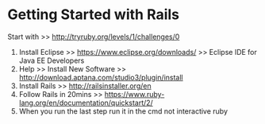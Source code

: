 Getting Started with Rails
=========

Start with >> http://tryruby.org/levels/1/challenges/0

1. Install Eclipse >> https://www.eclipse.org/downloads/ >> Eclipse IDE for Java EE Developers
2. Help >> Install New Software >> http://download.aptana.com/studio3/plugin/install
3. Install Rails >> http://railsinstaller.org/en
4. Follow Rails in 20mins >> https://www.ruby-lang.org/en/documentation/quickstart/2/ 
5. When you run the last step run it in the cmd not interactive ruby
